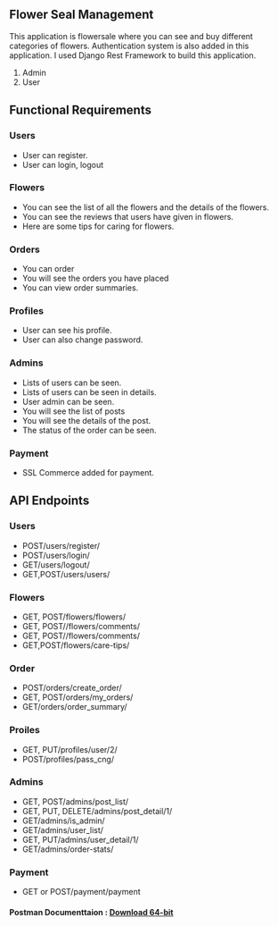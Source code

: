 <section>
  <div class="center">
    <h1 style="red">Flower Seal Management</h1>
    <p>This application is flowersale where you can see and buy different categories of flowers. Authentication system is also added in this 
     application. I used Django Rest Framework to build this application.</p>
    <ol>
      <li>Admin</li>
      <li>User</li>
    </ol>
    <h2>Functional Requirements</h2>
    <h3>Users</h3>
    <ul>
      <li>User can register.</li>
      <li>User can login, logout</li>
    </ul>
    <h3>Flowers</h3>
    <ul>
      <li>You can see the list of all the flowers and the details of the flowers.</li>
      <li>You can see the reviews that users have given in flowers.</li>
      <li>Here are some tips for caring for flowers.</li>
    </ul>
     <h3>Orders</h3>
    <ul>
      <li>You can order</li>
      <li>You will see the orders you have placed</li>
      <li>You can view order summaries.</li>
    </ul>
    <h3>Profiles</h3>
    <ul>
      <li>User can see his profile.</li>
      <li>User can also change password.</li>
    </ul>
    <h3>Admins</h3>
    <ul>
      <li>Lists of users can be seen.</li>
      <li>Lists of users can be seen in details.</li>
      <li>User admin can be seen.</li>
      <li>You will see the list of posts</li>
      <li>You will see the details of the post.</li>
      <li>The status of the order can be seen.</li>
    </ul>
    <h3>Payment</h3>
    <ul>
      <li>SSL Commerce added for payment.</li>
    </ul>
    <h1>API Endpoints</h1>
    <h3>Users</h3>
    <ul>
      <li>POST/users/register/</li>
      <li>POST/users/login/</li>
      <li>GET/users/logout/</li>
      <li>GET,POST/users/users/</li>
    </ul>
    <h3>Flowers</h3>
    <ul>
      <li>GET, POST/flowers/flowers/</li>
      <li>GET, POST//flowers/comments/</li>
      <li>GET, POST//flowers/comments/</li>
      <li>GET,POST/flowers/care-tips/</li>
    </ul>
    <h3>Order</h3>
    <ul>
      <li>POST/orders/create_order/</li>
      <li>GET, POST/orders/my_orders/</li>
      <li>GET/orders/order_summary/</li>
    </ul>
    <h3>Proiles</h3>
    <ul>
      <li>GET, PUT/profiles/user/2/</li>
      <li>POST/profiles/pass_cng/</li>
    </ul>
    <h3>Admins</h3>
    <ul>
      <li>GET, POST/admins/post_list/</li>
      <li>GET, PUT, DELETE/admins/post_detail/1/</li>
      <li>GET/admins/is_admin/</li>
      <li>GET/admins/user_list/</li>
      <li>GET, PUT/admins/user_detail/1/</li>
      <li>GET/admins/order-stats/</li>
    </ul>
    <h3>Payment</h3>
    <ul>
      <li>GET or POST/payment/payment</li>
    </ul>
    <h4>Postman Documenttaion : <a href="https://www.postman.com/downloads/?utm_source=postman-home">Download 64-bit</a></h4>
  </div>
</section>

